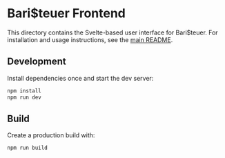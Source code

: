 # Bari$teuer Frontend

This directory contains the Svelte-based user interface for Bari$teuer.
For installation and usage instructions, see the [main README](../../README.md).

## Development

Install dependencies once and start the dev server:

```bash
npm install
npm run dev
```

## Build

Create a production build with:

```bash
npm run build
```
